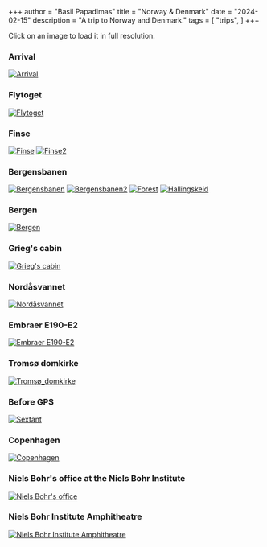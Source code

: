 +++
author = "Basil Papadimas"
title = "Norway & Denmark"
date = "2024-02-15"
description = "A trip to Norway and Denmark."
tags = [
    "trips",
]
+++

Click on an image to load it in full resolution.

### Arrival
[![Arrival](/images/scandinavia/Arrival_min.jpeg "Arrival")](/images/scandinavia/Arrival.jpeg)

### Flytoget
[![Flytoget](/images/scandinavia/Flytoget_min.jpeg "Finse")](/images/scandinavia/Flytoget.jpeg)

### Finse
[![Finse](/images/scandinavia/Finse_min.jpeg "Finse")](/images/scandinavia/Finse.jpeg)
[![Finse2](/images/scandinavia/Finse_min_2.jpeg "Finse")](/images/scandinavia/Finse_2.jpeg)

### Bergensbanen
[![Bergensbanen](/images/scandinavia/Bergensbanen_min.jpeg "Bergensbanen")](/images/scandinavia/Bergensbanen.jpeg)
[![Bergensbanen2](/images/scandinavia/Bergensbanen_min_2.jpeg "Bergensbanen")](/images/scandinavia/Bergensbanen_2.jpeg)
[![Forest](/images/scandinavia/forest_min.jpeg "Forest")](/images/scandinavia/forest.jpeg)
[![Hallingskeid](/images/scandinavia/Hallingskeid_min.jpeg "Forest")](/images/scandinavia/Hallingskeid.jpeg)

### Bergen
[![Bergen](/images/scandinavia/Bergen_min.jpeg "Bergen")](/images/scandinavia/Bergen.jpeg)

### Grieg's cabin
[![Grieg's cabin](/images/scandinavia/Grieg_min.jpeg "Grieg's cabin")](/images/scandinavia/Grieg.jpeg)

### Nordåsvannet
[![Nordåsvannet](/images/scandinavia/Nordåsvannet_min.jpeg "Nordåsvannet")](/images/scandinavia/Nordåsvannet.jpeg)

### Embraer E190-E2
[![Embraer E190-E2](/images/scandinavia/Embraer_min.jpeg "Embraer E190-E2")](/images/scandinavia/Embraer.jpeg)

### Tromsø domkirke
[![Tromsø_domkirke](/images/scandinavia/Tromsø_domkirke_min.jpeg "Tromsø domkirke")](/images/scandinavia/Tromsø_domkirke.jpeg)

### Before GPS
[![Sextant](/images/scandinavia/Sextant_min.jpeg "Sextant")](/images/scandinavia/Sextant.jpeg)

### Copenhagen
[![Copenhagen](/images/scandinavia/CPH_min.jpeg "Copenhagen")](/images/scandinavia/CPH.jpeg)

### Niels Bohr's office at the Niels Bohr Institute
[![Niels Bohr's office](/images/scandinavia/Bohr_min.jpeg "Niels Bohr's office at the Niels Bohr Institute")](/images/scandinavia/Bohr.jpeg)

### Niels Bohr Institute Amphitheatre
[![Niels Bohr Institute Amphitheatre](/images/scandinavia/Amphitheatre_min.jpeg "Niels Bohr Institute Amphitheatre")](/images/scandinavia/Bohr.jpeg)
